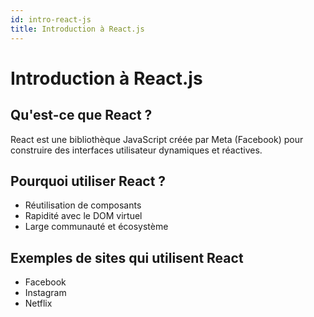 ```yaml
---
id: intro-react-js
title: Introduction à React.js
---
```


#  Introduction à React.js

## Qu'est-ce que React ?
React est une bibliothèque JavaScript créée par Meta (Facebook) pour construire des interfaces utilisateur dynamiques et réactives.

## Pourquoi utiliser React ?
- Réutilisation de composants
- Rapidité avec le DOM virtuel
- Large communauté et écosystème

## Exemples de sites qui utilisent React
- Facebook
- Instagram
- Netflix
